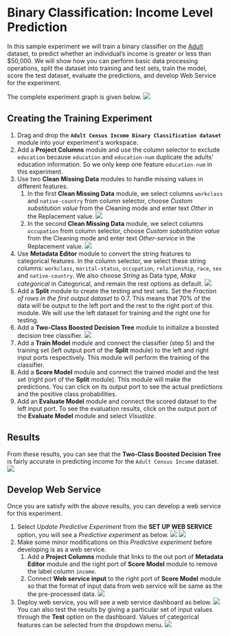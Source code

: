 # Binary Classification: Income Level Prediction

In this sample experiment we will train a binary classifier on the [Adult](http://archive.ics.uci.edu/ml/datasets/Adult) dataset, to predict whether an individual’s income is greater or less than $50,000. We will show how you can perform basic data processing operations, split the dataset into training and test sets, train the model, score the test dataset, evaluate the predictions, and develop Web Service for the experiment.

The complete experiment graph is given below.
![][image1]

## Creating the Training Experiment ##
1. Drag and drop the **`Adult Census Income Binary Classification dataset`** module into your experiment's workspace.
2. Add a **Project Columns** module and use the column selector to exclude `education` because `education` and `education-num` duplicate the adults' education information. So we only keep one feature `education-num` in this experiment.
3. Use two **Clean Missing Data** modules to handle missing values in different features.  
	1. In the first **Clean Missing Data** module, we select columns `workclass` and `native-country` from column selector, choose _Custom substitution value_ from the Cleaning mode and enter text _Other_ in the Replacement value.
	![][image2]
	2. In the second **Clean Missing Data** module, we select columns `occupation` from column selector, choose _Custom substitution value_ from the Cleaning mode and enter text _Other-service_ in the Replacement value.
	![][image3]
4. Use **Metadata Editor** module to convert the string features to categorical features. In the column selector, we select these string columns: `workclass`, `marital-status`, `occupation`, `relationship`, `race`, `sex` and `native-country`. We also choose _String_ as Data type, _Make categorical_ in Categorical, and remain the rest options as default.
![][image4]
5. Add a **Split** module to create the testing and test sets. Set the _Fraction of rows in the first output dataset_ to 0.7. This means that 70% of the data will be output to the left port and the rest to the right port of this module. We will use the left dataset for training and the right one for testing.
5. Add a **Two-Class Boosted Decision Tree** module to initialize a boosted decision tree classifier.
![][image5]
6. Add a **Train Model** module and connect the classifier (step 5) and the training set (left output port of the **Split** module) to the left and right input ports respectively. This module will perform the training of the classifier.
7. Add a **Score Model** module and connect the trained model and the test set (right port of the **Split** module). This module will make the predictions. You can click on its output port to see the actual predictions and the positive class probabilities.
8. Add an **Evaluate Model** module and connect the scored dataset to the left input port. To see the evaluation results, click on the output port of the **Evaluate Model** module and select _Visualize_.

## Results ##
From these results, you can see that the **Two-Class Boosted Decision Tree** is fairly accurate in predicting income for the `Adult Census Income` dataset.
![][image6]

## Develop Web Service ##
Once you are satisfy with the above results, you can develop a web service for this experiment.
1. Select _Update Predictive Experiment_ from the **SET UP WEB SERVICE** option, you will see a _Predictive experiment_ as below.
![][image7]
![][image8]
2. Make some minor modifications on this _Predictive experiment_ before developing is as a web service.
	1. Add a **Project Columns** module that links to the out port of **Metadata Editor** module and the right port of **Score Model** module to remove the label column `income`.
	2. Connect **Web service input** to the right port of **Score Model** module so that the format of input data from web service will be same as the the pre-processed data.
![][image9]
3. Deploy web service, you will see a web service dashboard as below.
![][image10]
You can also test the results by giving a particular set of input values through the **Test** option on the dashboard. Values of categorical features can be selected from the dropdown menu.
![][image11]

<!-- Images -->
[image1]:https://raw.githubusercontent.com/mezmicrosoft/Sample_Experiments/master/Sample_5_Binary_Classification_Adult_Data/image1.PNG
[image2]:https://raw.githubusercontent.com/mezmicrosoft/Sample_Experiments/master/Sample_5_Binary_Classification_Adult_Data/image2.PNG
[image3]:https://raw.githubusercontent.com/mezmicrosoft/Sample_Experiments/master/Sample_5_Binary_Classification_Adult_Data/image3.PNG
[image4]:https://raw.githubusercontent.com/mezmicrosoft/Sample_Experiments/master/Sample_5_Binary_Classification_Adult_Data/image4.PNG
[image5]:https://raw.githubusercontent.com/mezmicrosoft/Sample_Experiments/master/Sample_5_Binary_Classification_Adult_Data/image5.PNG
[image6]:https://raw.githubusercontent.com/mezmicrosoft/Sample_Experiments/master/Sample_5_Binary_Classification_Adult_Data/image6.PNG
[image7]:https://raw.githubusercontent.com/mezmicrosoft/Sample_Experiments/master/Sample_5_Binary_Classification_Adult_Data/image7.PNG
[image8]:https://raw.githubusercontent.com/mezmicrosoft/Sample_Experiments/master/Sample_5_Binary_Classification_Adult_Data/image8.PNG
[image9]:https://raw.githubusercontent.com/mezmicrosoft/Sample_Experiments/master/Sample_5_Binary_Classification_Adult_Data/image9.PNG
[image10]:https://raw.githubusercontent.com/mezmicrosoft/Sample_Experiments/master/Sample_5_Binary_Classification_Adult_Data/image10.PNG
[image11]:https://raw.githubusercontent.com/mezmicrosoft/Sample_Experiments/master/Sample_5_Binary_Classification_Adult_Data/image11.PNG
